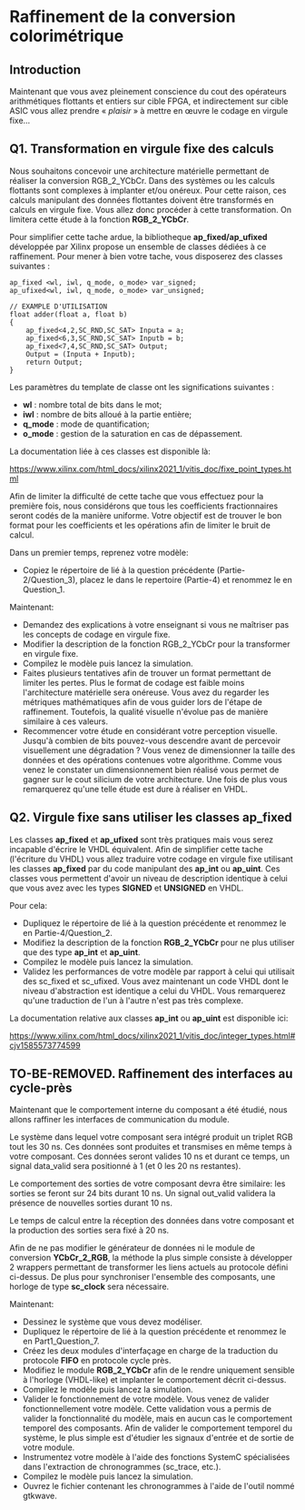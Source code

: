 # Raffinement de la conversion colorimétrique

## Introduction

Maintenant que vous avez pleinement conscience du cout des opérateurs arithmétiques flottants et entiers sur cible FPGA, et indirectement sur cible ASIC vous allez prendre « *plaisir* » à mettre en œuvre le codage en virgule fixe…

## Q1. Transformation en virgule fixe des calculs

Nous souhaitons concevoir une architecture matérielle permettant de réaliser la conversion RGB_2_YCbCr. Dans des systèmes ou les calculs flottants sont complexes à implanter et/ou onéreux. Pour cette raison, ces calculs manipulant des données flottantes doivent être transformés en calculs en virgule fixe. Vous allez donc procéder à cette transformation. On limitera cette étude à la fonction **RGB_2_YCbCr**.

Pour simplifier cette tache ardue, la bibliotheque **ap_fixed/ap_ufixed**  développée par Xilinx propose un ensemble de classes dédiées à ce raffinement. Pour mener à bien votre tache, vous disposerez des classes suivantes :

```
ap_fixed <wl, iwl, q_mode, o_mode> var_signed;
ap_ufixed<wl, iwl, q_mode, o_mode> var_unsigned;

// EXAMPLE D'UTILISATION
float adder(float a, float b)
{
	ap_fixed<4,2,SC_RND,SC_SAT> Inputa = a;
	ap_fixed<6,3,SC_RND,SC_SAT> Inputb = b;
	ap_fixed<7,4,SC_RND,SC_SAT> Output;
	Output = (Inputa + Inputb);
	return Output;
}
```

Les paramètres du template de classe ont les significations suivantes :
-	**wl** : nombre total de bits dans le mot;
-	**iwl** : nombre de bits alloué à la partie entière;
-	**q_mode** : mode de quantification;
-	**o_mode** : gestion de la saturation en cas de dépassement.

La documentation liée à ces classes est disponible là:

https://www.xilinx.com/html_docs/xilinx2021_1/vitis_doc/fixe_point_types.html

Afin de limiter la difficulté de cette tache que vous effectuez pour la première fois, nous considérons que tous les coefficients fractionnaires seront codés de la manière uniforme. Votre objectif est de trouver le bon format pour les coefficients et les opérations afin de limiter le bruit de calcul.

Dans un premier temps, reprenez votre modèle:
-	Copiez le répertoire de lié à la question précédente (Partie-2/Question_3), placez le dans le repertoire (Partie-4) et renommez le en Question_1.

Maintenant:
-	Demandez des explications à votre enseignant si vous ne maîtriser pas les concepts de codage en virgule fixe.
-	Modifier la description de la fonction RGB_2_YCbCr pour la transformer en virgule fixe.
-	Compilez le modèle puis lancez la simulation.
-	Faites plusieurs tentatives afin de trouver un format permettant de limiter les pertes. Plus le format de codage est faible moins l'architecture matérielle sera onéreuse.
Vous avez du regarder les métriques mathématiques afin de vous guider lors de l'étape de raffinement. Toutefois, la qualité visuelle n'évolue pas de manière similaire à ces valeurs.
-	Recommencer votre étude en considérant votre perception visuelle. Jusqu'à combien de bits pouvez-vous descendre avant de percevoir visuellement une dégradation ?
Vous venez de dimensionner la taille des données et des opérations contenues votre algorithme. Comme vous venez le constater un dimensionnement bien réalisé vous permet de gagner sur le cout silicium de votre architecture. Une fois de plus vous remarquerez qu'une telle étude est dure à réaliser en VHDL.

## Q2. Virgule fixe sans utiliser les classes ap_fixed

Les classes **ap_fixed** et **ap_ufixed** sont très pratiques mais vous serez incapable d'écrire le VHDL équivalent. Afin de simplifier cette tache (l'écriture du VHDL) vous allez traduire votre codage en virgule fixe utilisant les classes **ap_fixed** par du code manipulant des **ap_int<T>** ou **ap_uint<T>**. Ces classes vous permettent d'avoir un niveau de description identique à celui que vous avez avec les types **SIGNED** et **UNSIGNED** en VHDL.

Pour cela:
-	Dupliquez le répertoire de lié à la question précédente et renommez le en Partie-4/Question_2.
-	Modifiez la description de la fonction **RGB_2_YCbCr** pour ne plus utiliser que des type **ap_int<T>** et **ap_uint<T>**.
-	Compilez le modèle puis lancez la simulation.
-	Validez les performances de votre modèle par rapport à celui qui utilisait des sc_fixed et sc_ufixed.
Vous avez maintenant un code VHDL dont le niveau d'abstraction est identique a celui du VHDL. Vous remarquerez qu'une traduction de l'un à l'autre n'est pas très complexe.

La documentation relative aux classes **ap_int<T>** ou **ap_uint<T>** est disponible ici:

https://www.xilinx.com/html_docs/xilinx2021_1/vitis_doc/integer_types.html#cjv1585573774599

## TO-BE-REMOVED. Raffinement des interfaces au cycle-près

Maintenant que le comportement interne du composant a été étudié, nous allons raffiner les interfaces de communication du module.

Le système dans lequel votre composant sera intégré produit un triplet RGB tout les 30 ns. Ces données sont produites et transmises en même temps à votre composant. Ces données seront valides 10 ns et durant ce temps, un signal data_valid sera positionné à 1 (et 0 les 20 ns restantes).

Le comportement des sorties de votre composant devra être similaire: les sorties se feront sur 24 bits durant 10 ns. Un signal out_valid validera la présence de nouvelles sorties durant 10 ns.

Le temps de calcul entre la réception des données dans votre composant et la production des sorties sera fixé à 20 ns.

Afin de ne pas modifier le générateur de données ni le module de conversion **YCbCr_2_RGB**, la méthode la plus simple consiste à développer 2 wrappers permettant de transformer les liens actuels au protocole défini ci-dessus. De plus pour synchroniser l'ensemble des composants, une horloge de type **sc_clock** sera nécessaire.

Maintenant:
-	Dessinez le système que vous devez modéliser.
-	Dupliquez le répertoire de lié à la question précédente et renommez le en Part1_Question_7.
-	Créez les deux modules d'interfaçage en charge de la traduction du protocole **FIFO** en protocole cycle près.
-	Modifiez le module **RGB_2_YCbCr** afin de le rendre uniquement sensible à l'horloge (VHDL-like) et implanter le comportement décrit ci-dessus.
-	Compilez le modèle puis lancez la simulation.
-	Valider le fonctionnement de votre modèle.
Vous venez de valider fonctionnellement votre modèle. Cette validation vous a permis de valider la fonctionnalité du modèle, mais en aucun cas le comportement temporel des composants. Afin de valider le comportement temporel du système, le plus simple est d'étudier les signaux d'entrée et de sortie de votre module.
-	Instrumentez votre modèle à l'aide des fonctions SystemC spécialisées dans l'extraction de chronogrammes (sc_trace, etc.).
-	Compilez le modèle puis lancez la simulation.
-	Ouvrez le fichier contenant les chronogrammes à l'aide de l'outil nommé gtkwave.

